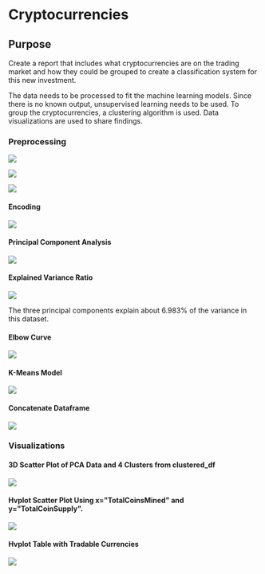 # Cryptocurrencies
## Purpose
Create a report that includes what cryptocurrencies are on the trading market and how they could be grouped to create a classification system for this new investment.

The data needs to be processed to fit the machine learning models. Since there is no known output, unsupervised learning needs to be used. To group the cryptocurrencies, a clustering algorithm is used. Data visualizations are used to share findings.

### Preprocessing
![](./Images/df1.png)

![](./Images/df2.png)

![](./Images/df3.png)

#### Encoding
![](./Images/encoded.png)

#### Principal Component Analysis
![](./Images/PCA.png)

#### Explained Variance Ratio
![](./Images/ExplainedVarianceRatio.png)

The three principal components explain about 6.983% of the variance in this dataset.

#### Elbow Curve
![](./Images/Elbow_Curve.png)

#### K-Means Model
![](./Images/K-Means.png)

#### Concatenate Dataframe
![](./Images/df4.png)

### Visualizations
#### 3D Scatter Plot of PCA Data and 4 Clusters from clustered_df
![](./Images/3DScatterPCA.png)

#### Hvplot Scatter Plot Using x="TotalCoinsMined" and y="TotalCoinSupply".
![](./Images/hvplot_scatter.png)

#### Hvplot Table with Tradable Currencies 
![](./Images/hvplot_table_screenshot.png)

